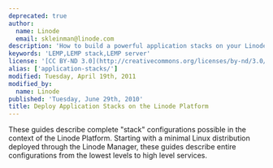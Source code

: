 ```yaml
---
deprecated: true
author:
  name: Linode
  email: skleinman@linode.com
description: 'How to build a powerful application stacks on your Linode.'
keywords: 'LEMP,LEMP stack,LEMP server'
license: '[CC BY-ND 3.0](http://creativecommons.org/licenses/by-nd/3.0/us/)'
alias: ['application-stacks/']
modified: Tuesday, April 19th, 2011
modified_by:
  name: Linode
published: 'Tuesday, June 29th, 2010'
title: Deploy Application Stacks on the Linode Platform
---
```


These guides describe complete "stack" configurations possible in the context of the Linode Platform. Starting with a minimal Linux distribution deployed through the Linode Manager, these guides describe entire configurations from the lowest levels to high level services.
